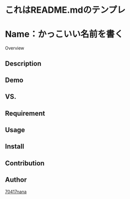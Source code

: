 これはREADME.mdのテンプレ
====
Name：かっこいい名前を書く
====

Overview

## Description

## Demo

## VS. 

## Requirement

## Usage

## Install

## Contribution

## Author

[70417nana](https://github.com/70417nana)
